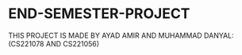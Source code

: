 # END-SEMESTER-PROJECT
THIS PROJECT IS MADE BY AYAD AMIR AND MUHAMMAD DANYAL:(CS221078 AND CS221056) 
